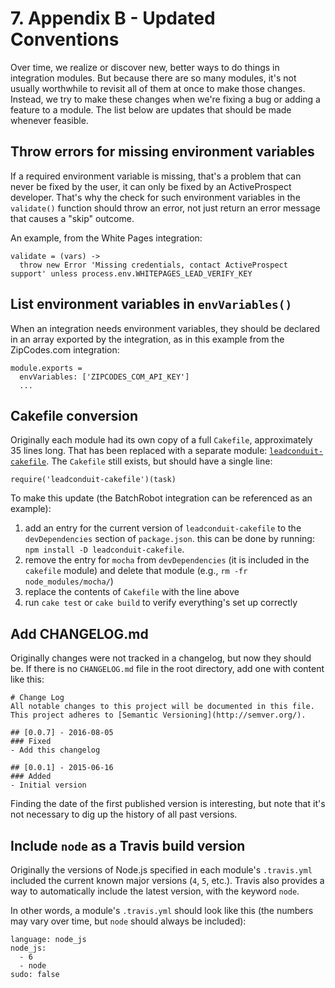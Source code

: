 # 7. Appendix B - Updated Conventions

Over time, we realize or discover new, better ways to do things in integration modules. But because there are so many modules, it's not usually worthwhile to revisit all of them at once to make those changes. Instead, we try to make these changes when we're fixing a bug or adding a feature to a module. The list below are updates that should be made whenever feasible.

## Throw errors for missing environment variables

If a required environment variable is missing, that's a problem that can never be fixed by the user, it can only be fixed by an ActiveProspect developer. That's why the check for such environment variables in the `validate()` function should throw an error, not just return an error message that causes a "skip" outcome.

An example, from the White Pages integration:

```
validate = (vars) ->
  throw new Error 'Missing credentials, contact ActiveProspect support' unless process.env.WHITEPAGES_LEAD_VERIFY_KEY
```

## List environment variables in `envVariables()`

When an integration needs environment variables, they should be declared in an array exported by the integration, as in this example from the ZipCodes.com integration:

```
module.exports =
  envVariables: ['ZIPCODES_COM_API_KEY']
  ...
```

## Cakefile conversion 

Originally each module had its own copy of a full `Cakefile`, approximately 35 lines long. That has been replaced with a separate module: [`leadconduit-cakefile`](https://github.com/activeprospect/leadconduit-cakefile). The `Cakefile` still exists, but should have a single line: 

```
require('leadconduit-cakefile')(task)
```

To make this update (the BatchRobot integration can be referenced as an example): 

1. add an entry for the current version of `leadconduit-cakefile` to the `devDependencies` section of `package.json`. this can be done by running: `npm install -D leadconduit-cakefile`.
2. remove the entry for `mocha` from `devDependencies` (it is included in the `cakefile` module) and delete that module (e.g., `rm -fr node_modules/mocha/`) 
3. replace the contents of `Cakefile` with the line above
4. run `cake test` or `cake build` to verify everything's set up correctly 


## Add CHANGELOG.md

Originally changes were not tracked in a changelog, but now they should be. If there is no `CHANGELOG.md` file in the root directory, add one with content like this: 

```
# Change Log
All notable changes to this project will be documented in this file.
This project adheres to [Semantic Versioning](http://semver.org/).

## [0.0.7] - 2016-08-05
### Fixed
- Add this changelog

## [0.0.1] - 2015-06-16
### Added
- Initial version
```

Finding the date of the first published version is interesting, but note that it's not necessary to dig up the history of all past versions. 


## Include `node` as a Travis build version

Originally the versions of Node.js specified in each module's `.travis.yml` included the current known major versions (`4`, `5`, etc.). Travis also provides a way to automatically include the latest version, with the keyword `node`. 

In other words, a module's `.travis.yml` should look like this (the numbers may vary over time, but `node` should always be included): 

```
language: node_js
node_js:
  - 6
  - node
sudo: false
```
